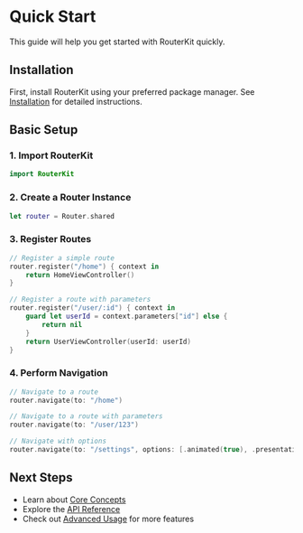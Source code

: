 # Quick Start

This guide will help you get started with RouterKit quickly.

## Installation

First, install RouterKit using your preferred package manager. See [Installation](README.md#installation) for detailed instructions.

## Basic Setup

### 1. Import RouterKit

```swift
import RouterKit
```

### 2. Create a Router Instance

```swift
let router = Router.shared
```

### 3. Register Routes

```swift
// Register a simple route
router.register("/home") { context in
    return HomeViewController()
}

// Register a route with parameters
router.register("/user/:id") { context in
    guard let userId = context.parameters["id"] else {
        return nil
    }
    return UserViewController(userId: userId)
}
```

### 4. Perform Navigation

```swift
// Navigate to a route
router.navigate(to: "/home")

// Navigate to a route with parameters
router.navigate(to: "/user/123")

// Navigate with options
router.navigate(to: "/settings", options: [.animated(true), .presentationStyle(.modal)])
```

## Next Steps

- Learn about [Core Concepts](CoreConcepts/)
- Explore the [API Reference](APIReference/)
- Check out [Advanced Usage](AdvancedUsage/) for more features